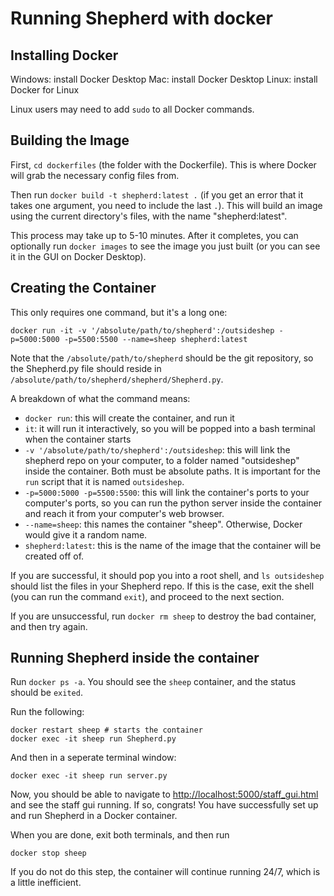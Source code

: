 # Running Shepherd with docker

## Installing Docker

Windows: install Docker Desktop
Mac: install Docker Desktop
Linux: install Docker for Linux

Linux users may need to add `sudo` to all Docker commands.

## Building the Image

First, `cd dockerfiles` (the folder with the Dockerfile). This is where Docker will grab the necessary config files from.

Then run `docker build -t shepherd:latest .` (if you get an error that it takes one argument, you need to include the last `.`). This will build an image using the current directory's files, with the name "shepherd:latest".

This process may take up to 5-10 minutes. After it completes, you can optionally run `docker images` to see the image you just built (or you can see it in the GUI on Docker Desktop).

## Creating the Container

This only requires one command, but it's a long one:
```
docker run -it -v '/absolute/path/to/shepherd':/outsideshep -p=5000:5000 -p=5500:5500 --name=sheep shepherd:latest
```

Note that the `/absolute/path/to/shepherd` should be the git repository, so the Shepherd.py file should reside in `/absolute/path/to/shepherd/shepherd/Shepherd.py`.

A breakdown of what the command means:
 - `docker run`: this will create the container, and run it
 - `it`: it will run it interactively, so you will be popped into a bash terminal when the container starts
 - `-v '/absolute/path/to/shepherd':/outsideshep`: this will link the shepherd repo on your computer, to a folder named "outsideshep" inside the container. Both must be absolute paths. It is important for the `run` script that it is named `outsideshep`.
 - `-p=5000:5000 -p=5500:5500`: this will link the container's ports to your computer's ports, so you can run the python server inside the container and reach it from your computer's web browser.
 - `--name=sheep`: this names the container "sheep". Otherwise, Docker would give it a random name.
 - `shepherd:latest`: this is the name of the image that the container will be created off of.
 
If you are successful, it should pop you into a root shell, and `ls outsideshep` should list the files in your Shepherd repo. If this is the case, exit the shell (you can run the command `exit`), and proceed to the next section.

If you are unsuccessful, run `docker rm sheep` to destroy the bad container, and then try again.

## Running Shepherd inside the container

Run `docker ps -a`. You should see the `sheep` container, and the status should be `exited`.

Run the following:
```
docker restart sheep # starts the container
docker exec -it sheep run Shepherd.py
```

And then in a seperate terminal window:

```
docker exec -it sheep run server.py
```

Now, you should be able to navigate to <http://localhost:5000/staff_gui.html> and see the staff gui running. If so, congrats! You have successfully set up and run Shepherd in a Docker container.

When you are done, exit both terminals, and then run
```
docker stop sheep
```
If you do not do this step, the container will continue running 24/7, which is a little inefficient. 


